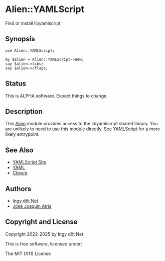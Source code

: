 Alien::YAMLScript
=================

Find or install libyamlscript


## Synopsis


```
use Alien::YAMLScript;

my $alien = Alien::YAMLScript->new;
say $alien->libs;
say $alien->cflags;
```


## Status

This is ALPHA software.
Expect things to change.


## Description

This [Alien](https://metacpan.org/pod/Alien) module provides access to the
libyamlscript shared library. You are unlikely to need to use this module
directly.
See [YAMLScript](https://metacpan.org/pod/YAMLScript) for a more likely
entrypoint.


## See Also

* [YAMLScript Site](https://yamlscript.org)
* [YAML](https://yaml.org)
* [Clojure](https://clojure.org)


## Authors

* [Ingy döt Net](https://github.com/ingydotnet)
* [José Joaquín Atria](https://github.com/jjatria)


## Copyright and License

Copyright 2022-2025 by Ingy döt Net

This is free software, licensed under:

The MIT (X11) License

